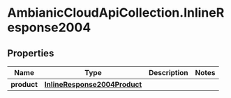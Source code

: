 # AmbianicCloudApiCollection.InlineResponse2004

## Properties

Name | Type | Description | Notes
------------ | ------------- | ------------- | -------------
**product** | [**InlineResponse2004Product**](InlineResponse2004Product.md) |  | 


